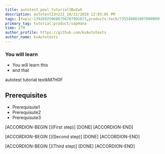 ```yaml
---
title: autotest_pool_tutorial3Bw2wX
description: autotestZ3n22I_10/22/2020 12:03:05 PM
tags: [topic:139269250608756787992873,products:tech/73554900100700000996,tutorial:experience/advanced]
primary_tag: tutorial:product/sapHana
time: 279
author_profile: https://github.com/ksAutotests
author_name: ksAutotests
---
```

### You will learn
- You will learn this
- and that

autotest tutorial textkM7H0F

## Prerequisites
- Prerequisute1
- Prerequisute2
- Prerequisute3

[ACCORDION-BEGIN [](First step)]
[DONE]
[ACCORDION-END]

[ACCORDION-BEGIN [](Second step)]
[DONE]
[ACCORDION-END]

[ACCORDION-BEGIN [](Third step)]
[DONE]
[ACCORDION-END]

